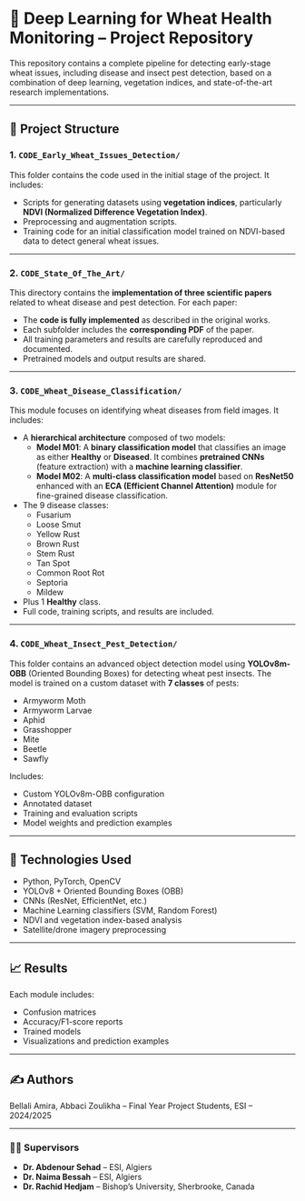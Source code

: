 # 🌾 Deep Learning for Wheat Health Monitoring – Project Repository

This repository contains a complete pipeline for detecting early-stage wheat issues, including disease and insect pest detection, based on a combination of deep learning, vegetation indices, and state-of-the-art research implementations.

---

## 📁 Project Structure

### 1. `CODE_Early_Wheat_Issues_Detection/`
This folder contains the code used in the initial stage of the project. It includes:
- Scripts for generating datasets using **vegetation indices**, particularly **NDVI (Normalized Difference Vegetation Index)**.
- Preprocessing and augmentation scripts.
- Training code for an initial classification model trained on NDVI-based data to detect general wheat issues.

---

### 2. `CODE_State_Of_The_Art/`
This directory contains the **implementation of three scientific papers** related to wheat disease and pest detection. For each paper:
- The **code is fully implemented** as described in the original works.
- Each subfolder includes the **corresponding PDF** of the paper.
- All training parameters and results are carefully reproduced and documented.
- Pretrained models and output results are shared.

---

### 3. `CODE_Wheat_Disease_Classification/`
This module focuses on identifying wheat diseases from field images. It includes:
- A **hierarchical architecture** composed of two models:
  - **Model M01**: A **binary classification model** that classifies an image as either **Healthy** or **Diseased**. It combines **pretrained CNNs** (feature extraction) with a **machine learning classifier**.
  - **Model M02**: A **multi-class classification model** based on **ResNet50** enhanced with an **ECA (Efficient Channel Attention)** module for fine-grained disease classification.
- The 9 disease classes:
  - Fusarium
  - Loose Smut
  - Yellow Rust
  - Brown Rust
  - Stem Rust
  - Tan Spot
  - Common Root Rot
  - Septoria
  - Mildew
- Plus 1 **Healthy** class.
- Full code, training scripts, and results are included.

---

### 4. `CODE_Wheat_Insect_Pest_Detection/`
This folder contains an advanced object detection model using **YOLOv8m-OBB** (Oriented Bounding Boxes) for detecting wheat pest insects. The model is trained on a custom dataset with **7 classes** of pests:
- Armyworm Moth
- Armyworm Larvae
- Aphid
- Grasshopper
- Mite
- Beetle
- Sawfly

Includes:
- Custom YOLOv8m-OBB configuration
- Annotated dataset
- Training and evaluation scripts
- Model weights and prediction examples

---

## 🧠 Technologies Used
- Python, PyTorch, OpenCV
- YOLOv8 + Oriented Bounding Boxes (OBB)
- CNNs (ResNet, EfficientNet, etc.)
- Machine Learning classifiers (SVM, Random Forest)
- NDVI and vegetation index-based analysis
- Satellite/drone imagery preprocessing

---

## 📈 Results
Each module includes:
- Confusion matrices
- Accuracy/F1-score reports
- Trained models
- Visualizations and prediction examples

---



## ✍️ Authors
Bellali Amira, Abbaci Zoulikha – Final Year Project Students, ESI – 2024/2025

---

### 👨‍🏫 Supervisors

- **Dr. Abdenour Sehad** – ESI, Algiers  
- **Dr. Naima Bessah** – ESI, Algiers  
- **Dr. Rachid Hedjam** – Bishop’s University, Sherbrooke, Canada


